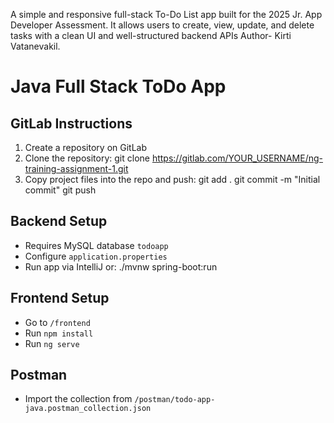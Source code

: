 A simple and responsive full-stack To-Do List app built for the 2025 Jr. App Developer Assessment. It allows users to create, view, update, and delete tasks with a clean UI and well-structured backend APIs
Author- Kirti Vatanevakil.
# Java Full Stack ToDo App

## GitLab Instructions
1. Create a repository on GitLab
2. Clone the repository:
   git clone https://gitlab.com/YOUR_USERNAME/ng-training-assignment-1.git
3. Copy project files into the repo and push:
   git add .
   git commit -m "Initial commit"
   git push

## Backend Setup
- Requires MySQL database `todoapp`
- Configure `application.properties`
- Run app via IntelliJ or:
  ./mvnw spring-boot:run

## Frontend Setup
- Go to `/frontend`
- Run `npm install`
- Run `ng serve`

## Postman
- Import the collection from `/postman/todo-app-java.postman_collection.json`
